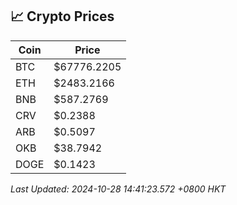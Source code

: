 ## 📈 Crypto Prices

| Coin | Price |
| ---- | ----- |
| BTC | $67776.2205 |
| ETH | $2483.2166 |
| BNB | $587.2769 |
| CRV | $0.2388 |
| ARB | $0.5097 |
| OKB | $38.7942 |
| DOGE | $0.1423 |

_Last Updated: 2024-10-28 14:41:23.572 +0800 HKT_